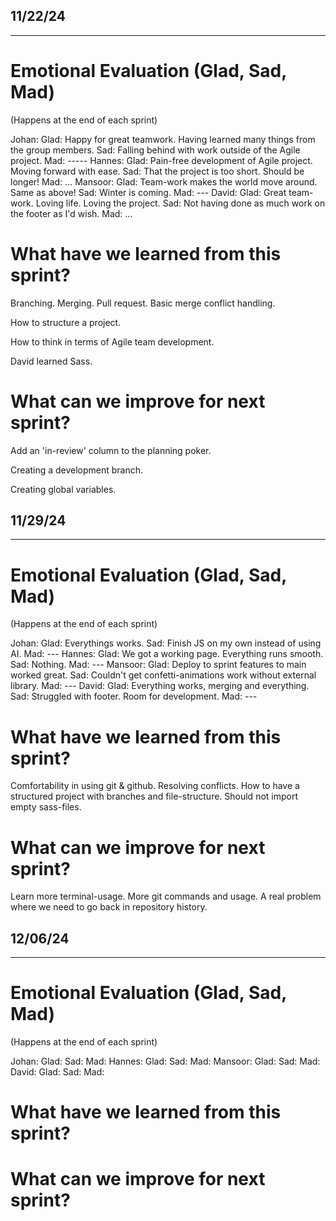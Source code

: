 ## 11/22/24

_____________________________________________


# Emotional Evaluation (Glad, Sad, Mad)
(Happens at the end of each sprint)

Johan:
    Glad: Happy for great teamwork. Having learned many things from the group members.
    Sad: Falling behind with work outside of the Agile project.
    Mad: -----
Hannes:
    Glad: Pain-free development of Agile project. Moving forward with ease.
    Sad: That the project is too short. Should be longer!
    Mad: ...
Mansoor:
    Glad: Team-work makes the world move around. Same as above!
    Sad: Winter is coming.
    Mad: ---
David:
    Glad: Great team-work. Loving life. Loving the project.
    Sad: Not having done as much work on the footer as I'd wish.
    Mad: ...


# What have we learned from this sprint?

Branching. Merging. Pull request. Basic merge conflict handling.

How to structure a project.

How to think in terms of Agile team development.

David learned Sass.

# What can we improve for next sprint?

Add an 'in-review' column to the planning poker.

Creating a development branch.

Creating global variables.

## 11/29/24

_____________________________________________


# Emotional Evaluation (Glad, Sad, Mad)
(Happens at the end of each sprint)

Johan:
    Glad: Everythings works.
    Sad: Finish JS on my own instead of using AI.
    Mad: ---
Hannes:
    Glad: We got a working page. Everything runs smooth.
    Sad: Nothing.
    Mad: ---
Mansoor:
    Glad: Deploy to sprint features to main worked great.
    Sad: Couldn't get confetti-animations work without external library.
    Mad: ---
David:
    Glad: Everything works, merging and everything.
    Sad: Struggled with footer. Room for development.
    Mad: ---


# What have we learned from this sprint?
Comfortability in using git & github. Resolving conflicts.
How to have a structured project with branches and file-structure.
Should not import empty sass-files.

# What can we improve for next sprint?
Learn more terminal-usage.
More git commands and usage.
A real problem where we need to go back in repository history.

## 12/06/24

_____________________________________________


# Emotional Evaluation (Glad, Sad, Mad)
(Happens at the end of each sprint)

Johan:
    Glad:
    Sad: 
    Mad: 
Hannes:
    Glad:
    Sad: 
    Mad: 
Mansoor:
    Glad:
    Sad: 
    Mad: 
David:
    Glad:
    Sad: 
    Mad: 


# What have we learned from this sprint?


# What can we improve for next sprint?

